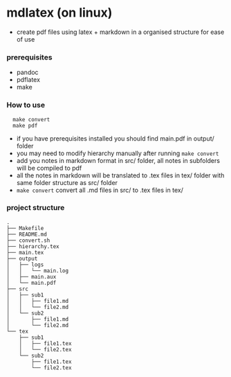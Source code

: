 # mdlatex (on linux)
- create pdf files using latex + markdown in a organised structure for ease of use

### prerequisites
- pandoc
- pdflatex
- make

### How to use
```
  make convert
  make pdf
```
- if you have prerequisites installed you should find main.pdf in output/ folder
- you may need to modify hierarchy manually after running `make convert`
- add you notes in markdown format in src/ folder, all notes in subfolders will be compiled to pdf
- all the notes in markdown will be translated to .tex files in tex/ folder with same folder structure
  as src/ folder
- `make convert` convert all .md files in src/ to .tex files in tex/

### project structure
```
.
├── Makefile
├── README.md
├── convert.sh
├── hierarchy.tex
├── main.tex
├── output
│   ├── logs
│   │   └── main.log
│   ├── main.aux
│   └── main.pdf
├── src
│   ├── sub1
│   │   ├── file1.md
│   │   └── file2.md
│   └── sub2
│       ├── file1.md
│       └── file2.md
└── tex
    ├── sub1
    │   ├── file1.tex
    │   └── file2.tex
    └── sub2
        ├── file1.tex
        └── file2.tex
```
